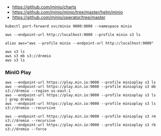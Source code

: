 
* https://github.com/minio/charts
* https://github.com/minio/minio/tree/master/helm/minio
* https://github.com/minio/operator/tree/master

~~~shell
kubectl port-forward svc/minio 9000:9000 --namespace minio

aws --endpoint-url http://localhost:9000 --profile minio s3 ls

alias aws="aws --profile minio --endpoint-url http://localhost:9000"

aws s3 ls
aws s3 mb s3://dremio
aws s3 ls
~~~

### MinIO Play
~~~shell
aws --endpoint-url https://play.min.io:9000 --profile minioplay s3 ls
aws --endpoint-url https://play.min.io:9000 --profile minioplay s3 mb s3://dremio --region us-east-1
aws --endpoint-url https://play.min.io:9000 --profile minioplay s3 ls | grep dremio
aws --endpoint-url https://play.min.io:9000 --profile minioplay s3 ls s3://dremio --recursive

aws --endpoint-url https://play.min.io:9000 --profile minioplay s3 rm s3://dremio --recursive
aws --endpoint-url https://play.min.io:9000 --profile minioplay s3 rb s3://dremio --force
~~~